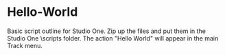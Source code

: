 # Hello-World

Basic script outline for Studio One.  Zip up the files and put them in the Studio One \scripts folder.
The action "Hello World" will appear in the main Track menu.
